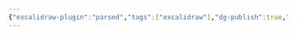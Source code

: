 ```yaml
---
{"excalidraw-plugin":"parsed","tags":["excalidraw"],"dg-publish":true,"permalink":"/docs/assets/usecase_component_diagram.excalidraw/","dgPassFrontmatter":true}
---
```

<style> .container {font-family: sans-serif; text-align: center;} .button-wrapper button {z-index: 1;height: 40px; width: 100px; margin: 10px;padding: 5px;} .excalidraw .App-menu_top .buttonList { display: flex;} .excalidraw-wrapper { height: 800px; margin: 50px; position: relative;} :root[dir="ltr"] .excalidraw .layer-ui__wrapper .zen-mode-transition.App-menu_bottom--transition-left {transform: none;} </style><script src="https://cdn.jsdelivr.net/npm/react@17/umd/react.production.min.js"></script><script src="https://cdn.jsdelivr.net/npm/react-dom@17/umd/react-dom.production.min.js"></script><script type="text/javascript" src="https://cdn.jsdelivr.net/npm/@excalidraw/excalidraw@0/dist/excalidraw.production.min.js"></script><div id="usecase_component_diagramexcalidraw.md"></div><script>(function(){const InitialData={"type":"excalidraw","version":2,"source":"https://github.com/zsviczian/obsidian-excalidraw-plugin/releases/tag/2.7.4","elements":[{"type":"line","version":60,"versionNonce":2024904652,"isDeleted":false,"id":"ZQXYs4-BjDrjMS44XT3l5","fillStyle":"hachure","strokeWidth":1,"strokeStyle":"solid","roughness":1,"opacity":100,"angle":0,"x":-628.1999878287315,"y":-436.05937957763666,"strokeColor":"#1e1e1e","backgroundColor":"transparent","width":1341.60009765625,"height":0,"seed":1129898022,"groupIds":[],"frameId":null,"roundness":{"type":2},"boundElements":[],"updated":1736753027078,"link":null,"locked":false,"startBinding":null,"endBinding":null,"lastCommittedPoint":null,"startArrowhead":null,"endArrowhead":null,"points":[[0,0],[1341.60009765625,0]],"index":"a0"},{"type":"line","version":111,"versionNonce":1454217972,"isDeleted":false,"id":"KMtSA1uLTMJJz53Tkhl1O","fillStyle":"hachure","strokeWidth":1,"strokeStyle":"solid","roughness":1,"opacity":100,"angle":0,"x":-628.1999878287315,"y":-157.65938568115232,"strokeColor":"#1e1e1e","backgroundColor":"transparent","width":1341.60009765625,"height":0,"seed":1208522682,"groupIds":[],"frameId":null,"roundness":{"type":2},"boundElements":[],"updated":1736753027078,"link":null,"locked":false,"startBinding":null,"endBinding":null,"lastCommittedPoint":null,"startArrowhead":null,"endArrowhead":null,"points":[[0,0],[1341.60009765625,0]],"index":"a1"},{"type":"line","version":161,"versionNonce":1757724236,"isDeleted":false,"id":"pEBQztN5LDsYTWGOmb0H_","fillStyle":"hachure","strokeWidth":1,"strokeStyle":"solid","roughness":1,"opacity":100,"angle":0,"x":-628.1999878287315,"y":179.54062652587893,"strokeColor":"#1e1e1e","backgroundColor":"transparent","width":1341.60009765625,"height":0,"seed":1341916518,"groupIds":[],"frameId":null,"roundness":{"type":2},"boundElements":[],"updated":1736753027078,"link":null,"locked":false,"startBinding":null,"endBinding":null,"lastCommittedPoint":null,"startArrowhead":null,"endArrowhead":null,"points":[[0,0],[1341.60009765625,0]],"index":"a2"},{"type":"line","version":241,"versionNonce":27663476,"isDeleted":false,"id":"w46VzawOwE2CCV8DlGRsN","fillStyle":"hachure","strokeWidth":1,"strokeStyle":"solid","roughness":1,"opacity":100,"angle":0,"x":-628.1999878287315,"y":661.9405899047852,"strokeColor":"#1e1e1e","backgroundColor":"transparent","width":1341.60009765625,"height":0,"seed":1516741798,"groupIds":[],"frameId":null,"roundness":{"type":2},"boundElements":[],"updated":1736753027078,"link":null,"locked":false,"startBinding":null,"endBinding":null,"lastCommittedPoint":null,"startArrowhead":null,"endArrowhead":null,"points":[[0,0],[1341.60009765625,0]],"index":"a3"},{"type":"text","version":18,"versionNonce":1756304588,"isDeleted":false,"id":"GEgICLFJ","fillStyle":"hachure","strokeWidth":1,"strokeStyle":"solid","roughness":1,"opacity":100,"angle":0,"x":-606.600012242794,"y":-555.0593795776367,"strokeColor":"#1e1e1e","backgroundColor":"transparent","width":106.52395629882812,"height":45,"seed":847927930,"groupIds":[],"frameId":null,"roundness":null,"boundElements":[],"updated":1736753027078,"link":null,"locked":false,"fontSize":36,"fontFamily":1,"text":"React","rawText":"React","textAlign":"left","verticalAlign":"top","containerId":null,"originalText":"React","lineHeight":1.25,"baseline":32,"autoResize":true,"index":"a4"},{"type":"text","version":41,"versionNonce":219311604,"isDeleted":false,"id":"kOMGdaLv","fillStyle":"hachure","strokeWidth":1,"strokeStyle":"solid","roughness":1,"opacity":100,"angle":0,"x":-598.7999939322472,"y":-291.85936737060547,"strokeColor":"#1e1e1e","backgroundColor":"transparent","width":138.45596250891685,"height":45,"seed":1650246054,"groupIds":[],"frameId":null,"roundness":null,"boundElements":[],"updated":1736753027078,"link":null,"locked":false,"fontSize":36,"fontFamily":1,"text":"APIView","rawText":"APIView","textAlign":"left","verticalAlign":"top","containerId":null,"originalText":"APIView","lineHeight":1.25,"baseline":32,"autoResize":true,"index":"a5"},{"type":"text","version":99,"versionNonce":1443535692,"isDeleted":false,"id":"T8xPh7uL","fillStyle":"hachure","strokeWidth":1,"strokeStyle":"solid","roughness":1,"opacity":100,"angle":0,"x":-610.7999939322472,"y":-1.4593429565429688,"strokeColor":"#1e1e1e","backgroundColor":"transparent","width":163.54792273044586,"height":45,"seed":2035002470,"groupIds":[],"frameId":null,"roundness":null,"boundElements":[],"updated":1736753027078,"link":null,"locked":false,"fontSize":36,"fontFamily":1,"text":"Serializer","rawText":"Serializer","textAlign":"left","verticalAlign":"top","containerId":null,"originalText":"Serializer","lineHeight":1.25,"baseline":32,"autoResize":true,"index":"a6"},{"type":"text","version":131,"versionNonce":1509461876,"isDeleted":false,"id":"uHCOTD2D","fillStyle":"hachure","strokeWidth":1,"strokeStyle":"solid","roughness":1,"opacity":100,"angle":0,"x":-603.5999817252159,"y":311.7406692504883,"strokeColor":"#1e1e1e","backgroundColor":"transparent","width":97.16395568847656,"height":45,"seed":46101,"groupIds":[],"frameId":null,"roundness":null,"boundElements":[],"updated":1736753027078,"link":null,"locked":false,"fontSize":36,"fontFamily":1,"text":"Model","rawText":"Model","textAlign":"left","verticalAlign":"top","containerId":null,"originalText":"Model","lineHeight":1.25,"baseline":32,"autoResize":true,"index":"a7"},{"type":"line","version":101,"versionNonce":1261523404,"isDeleted":false,"id":"AWxB9mAjAETvGlfwT2hqf","fillStyle":"hachure","strokeWidth":1,"strokeStyle":"solid","roughness":1,"opacity":100,"angle":0,"x":-628.1999878287315,"y":-659.259391784668,"strokeColor":"#1e1e1e","backgroundColor":"transparent","width":1341.60009765625,"height":0,"seed":1937955130,"groupIds":[],"frameId":null,"roundness":{"type":2},"boundElements":[],"updated":1736753027078,"link":null,"locked":false,"startBinding":null,"endBinding":null,"lastCommittedPoint":null,"startArrowhead":null,"endArrowhead":null,"points":[[0,0],[1341.60009765625,0]],"index":"a8"},{"type":"line","version":96,"versionNonce":949911796,"isDeleted":false,"id":"CEnkNH_bE9MWhhTnQqQBP","fillStyle":"hachure","strokeWidth":1,"strokeStyle":"solid","roughness":1,"opacity":100,"angle":0,"x":-424.19998782873154,"y":-734.9926986694336,"strokeColor":"#1e1e1e","backgroundColor":"transparent","width":1.7053025658242404e-13,"height":1487,"seed":2075440570,"groupIds":[],"frameId":null,"roundness":{"type":2},"boundElements":[],"updated":1736753027078,"link":null,"locked":false,"startBinding":null,"endBinding":null,"lastCommittedPoint":null,"startArrowhead":null,"endArrowhead":null,"points":[[0,0],[-1.7053025658242404e-13,1487]],"index":"a9"},{"type":"text","version":60,"versionNonce":121452620,"isDeleted":false,"id":"L33wwlfT","fillStyle":"hachure","strokeWidth":1,"strokeStyle":"solid","roughness":1,"opacity":100,"angle":0,"x":-508.4000000357628,"y":-739.7927627563477,"strokeColor":"#1e1e1e","backgroundColor":"transparent","width":79.5399335026741,"height":25,"seed":112857978,"groupIds":[],"frameId":null,"roundness":null,"boundElements":[],"updated":1736753027078,"link":null,"locked":false,"fontSize":20,"fontFamily":1,"text":"usecase","rawText":"usecase","textAlign":"left","verticalAlign":"top","containerId":null,"originalText":"usecase","lineHeight":1.25,"baseline":17,"autoResize":true,"index":"aA"},{"type":"text","version":37,"versionNonce":9060980,"isDeleted":false,"id":"I5YKNlP0","fillStyle":"hachure","strokeWidth":1,"strokeStyle":"solid","roughness":1,"opacity":100,"angle":0,"x":-609.0000061392784,"y":-693.592658996582,"strokeColor":"#1e1e1e","backgroundColor":"transparent","width":95.63990783691406,"height":25,"seed":647423142,"groupIds":[],"frameId":null,"roundness":null,"boundElements":[],"updated":1736753027078,"link":null,"locked":false,"fontSize":20,"fontFamily":1,"text":"component","rawText":"component","textAlign":"left","verticalAlign":"top","containerId":null,"originalText":"component","lineHeight":1.25,"baseline":17,"autoResize":true,"index":"aB"},{"type":"ellipse","version":77,"versionNonce":1443385036,"isDeleted":false,"id":"pskhLQF7H3Rk1qwO1NJeX","fillStyle":"hachure","strokeWidth":1,"strokeStyle":"solid","roughness":1,"opacity":100,"angle":0,"x":-362.1999573111534,"y":-797.3926773071289,"strokeColor":"#1e1e1e","backgroundColor":"transparent","width":206,"height":120,"seed":87330106,"groupIds":[],"frameId":null,"roundness":{"type":2},"boundElements":[{"type":"text","id":"mI8A2Xfk"},{"id":"nc1NSgYjNPCLaL3uCR112","type":"arrow"}],"updated":1736753027078,"link":null,"locked":false,"index":"aC"},{"type":"text","version":68,"versionNonce":679597044,"isDeleted":false,"id":"mI8A2Xfk","fillStyle":"hachure","strokeWidth":1,"strokeStyle":"solid","roughness":1,"opacity":100,"angle":0,"x":-296.4919167108678,"y":-774.8190841783218,"strokeColor":"#1e1e1e","backgroundColor":"transparent","width":74.919921875,"height":75,"seed":1617090042,"groupIds":[],"frameId":null,"roundness":null,"boundElements":[],"updated":1736753027078,"link":null,"locked":false,"fontSize":20,"fontFamily":1,"text":"request\nsession\nlist","rawText":"request\nsession\nlist","textAlign":"center","verticalAlign":"middle","containerId":"pskhLQF7H3Rk1qwO1NJeX","originalText":"request\nsession\nlist","lineHeight":1.25,"baseline":67,"autoResize":true,"index":"aD"},{"type":"ellipse","version":215,"versionNonce":2016187724,"isDeleted":false,"id":"3NnzatqKtRXu-evmwWi5E","fillStyle":"hachure","strokeWidth":1,"strokeStyle":"solid","roughness":1,"opacity":100,"angle":0,"x":-48.99988406896591,"y":-797.3926773071289,"strokeColor":"#1e1e1e","backgroundColor":"transparent","width":206,"height":102,"seed":1931011814,"groupIds":[],"frameId":null,"roundness":{"type":2},"boundElements":[{"id":"VTQcWFKSQziPLczVqfNbN","type":"arrow"},{"type":"text","id":"DuMtGu9W"}],"updated":1736753027078,"link":null,"locked":false,"index":"aE"},{"type":"text","version":223,"versionNonce":1586181492,"isDeleted":false,"id":"DuMtGu9W","fillStyle":"hachure","strokeWidth":1,"strokeStyle":"solid","roughness":1,"opacity":100,"angle":0,"x":-10.571826989188125,"y":-771.4551231476428,"strokeColor":"#1e1e1e","backgroundColor":"transparent","width":129.47988891601562,"height":50,"seed":1919359526,"groupIds":[],"frameId":null,"roundness":null,"boundElements":[],"updated":1736753027078,"link":null,"locked":false,"fontSize":20,"fontFamily":1,"text":"request chat\nsession","rawText":"request chat\nsession","textAlign":"center","verticalAlign":"middle","containerId":"3NnzatqKtRXu-evmwWi5E","originalText":"request chat\nsession","lineHeight":1.25,"baseline":42,"autoResize":true,"index":"aF"},{"type":"ellipse","version":142,"versionNonce":184814540,"isDeleted":false,"id":"UoCNq4La-duiBiY7aWyOk","fillStyle":"hachure","strokeWidth":1,"strokeStyle":"solid","roughness":1,"opacity":100,"angle":0,"x":-349.0000061392784,"y":-336.5926284790039,"strokeColor":"#1e1e1e","backgroundColor":"transparent","width":206,"height":120,"seed":840281146,"groupIds":[],"frameId":null,"roundness":{"type":2},"boundElements":[{"type":"text","id":"2A7Hnfqu"},{"id":"oiJgqxx5Sih9-dzfud5og","type":"arrow"},{"id":"5vkYVkwjPxEOqln6PyJrf","type":"arrow"}],"updated":1736753027078,"link":null,"locked":false,"index":"aG"},{"type":"text","version":161,"versionNonce":535586548,"isDeleted":false,"id":"2A7Hnfqu","fillStyle":"hachure","strokeWidth":1,"strokeStyle":"solid","roughness":1,"opacity":100,"angle":0,"x":-290.66195745243067,"y":-314.01903535019676,"strokeColor":"#1e1e1e","backgroundColor":"transparent","width":89.65990570187569,"height":75,"seed":835196154,"groupIds":[],"frameId":null,"roundness":null,"boundElements":[],"updated":1736753027078,"link":null,"locked":false,"fontSize":20,"fontFamily":1,"text":"request\nsession\nserializer","rawText":"request\nsession\nserializer","textAlign":"center","verticalAlign":"middle","containerId":"UoCNq4La-duiBiY7aWyOk","originalText":"request\nsession\nserializer","lineHeight":1.25,"baseline":67,"autoResize":true,"index":"aH"},{"type":"ellipse","version":171,"versionNonce":1890103884,"isDeleted":false,"id":"frrKNN4jlcAk1OTlEQPxE","fillStyle":"hachure","strokeWidth":1,"strokeStyle":"solid","roughness":1,"opacity":100,"angle":0,"x":-349.0000061392784,"y":-40.192604064941406,"strokeColor":"#1e1e1e","backgroundColor":"transparent","width":206,"height":120,"seed":1724103610,"groupIds":[],"frameId":null,"roundness":{"type":2},"boundElements":[{"type":"text","id":"7jEdgGAk"},{"id":"oiJgqxx5Sih9-dzfud5og","type":"arrow"},{"id":"h5PMN-ujip4LXJEgrA_d7","type":"arrow"}],"updated":1736753027078,"link":null,"locked":false,"index":"aI"},{"type":"text","version":248,"versionNonce":1361799284,"isDeleted":false,"id":"7jEdgGAk","fillStyle":"hachure","strokeWidth":1,"strokeStyle":"solid","roughness":1,"opacity":100,"angle":0,"x":-295.2319571472549,"y":-17.61901093613426,"strokeColor":"#1e1e1e","backgroundColor":"transparent","width":98.79990509152412,"height":75,"seed":1426601082,"groupIds":[],"frameId":null,"roundness":null,"boundElements":[],"updated":1736753027078,"link":null,"locked":false,"fontSize":20,"fontFamily":1,"text":"retrieve\nsession by\nuser","rawText":"retrieve session by\nuser","textAlign":"center","verticalAlign":"middle","containerId":"frrKNN4jlcAk1OTlEQPxE","originalText":"retrieve session by\nuser","lineHeight":1.25,"baseline":67,"autoResize":true,"index":"aJ"},{"type":"ellipse","version":236,"versionNonce":938772684,"isDeleted":false,"id":"ybtI0Iooft-uwf5xwCl-N","fillStyle":"hachure","strokeWidth":1,"strokeStyle":"solid","roughness":1,"opacity":100,"angle":0,"x":-349.0000061392784,"y":205.8073959350586,"strokeColor":"#1e1e1e","backgroundColor":"transparent","width":206,"height":120,"seed":589454394,"groupIds":[],"frameId":null,"roundness":{"type":2},"boundElements":[{"id":"h5PMN-ujip4LXJEgrA_d7","type":"arrow"},{"id":"4zArzKjX4zyBMoL2HV6Z-","type":"arrow"},{"id":"RouIHEuVgLJTXJ1i20_sZ","type":"arrow"},{"type":"text","id":"xjrogz3U"}],"updated":1736753027078,"link":null,"locked":false,"index":"aK"},{"type":"text","version":349,"versionNonce":1443772916,"isDeleted":false,"id":"xjrogz3U","fillStyle":"hachure","strokeWidth":1,"strokeStyle":"solid","roughness":1,"opacity":100,"angle":0,"x":-294.7219658441686,"y":240.88098906386574,"strokeColor":"#1e1e1e","backgroundColor":"transparent","width":97.77992248535156,"height":50,"seed":1035912442,"groupIds":[],"frameId":null,"roundness":null,"boundElements":[],"updated":1736753027078,"link":null,"locked":false,"fontSize":20,"fontFamily":1,"text":"collect all\nsessions","rawText":"collect all\nsessions","textAlign":"center","verticalAlign":"middle","containerId":"ybtI0Iooft-uwf5xwCl-N","originalText":"collect all\nsessions","lineHeight":1.25,"baseline":42,"autoResize":true,"index":"aL"},{"type":"arrow","version":98,"versionNonce":260752000,"isDeleted":false,"id":"oiJgqxx5Sih9-dzfud5og","fillStyle":"hachure","strokeWidth":1,"strokeStyle":"solid","roughness":1,"opacity":100,"angle":0,"x":-246.25322213668744,"y":-204.8207604085581,"strokeColor":"#1e1e1e","backgroundColor":"transparent","width":1.1773558014569403,"height":153.69025952464312,"seed":1996811194,"groupIds":[],"frameId":null,"roundness":{"type":2},"boundElements":[],"updated":1736753027148,"link":null,"locked":false,"startBinding":{"elementId":"UoCNq4La-duiBiY7aWyOk","focus":-0.002879561622651017,"gap":11.772042747514902},"endBinding":{"elementId":"frrKNN4jlcAk1OTlEQPxE","focus":-0.01916482759752115,"gap":10.943488468664164},"lastCommittedPoint":null,"startArrowhead":null,"endArrowhead":null,"points":[[0,0],[-1.1773558014569403,153.69025952464312]],"index":"aM"},{"type":"arrow","version":130,"versionNonce":1352409728,"isDeleted":false,"id":"h5PMN-ujip4LXJEgrA_d7","fillStyle":"hachure","strokeWidth":1,"strokeStyle":"solid","roughness":1,"opacity":100,"angle":0,"x":-243.89795859158303,"y":92.2038790297232,"strokeColor":"#1e1e1e","backgroundColor":"transparent","width":1.7892961182077158,"height":99.59819192695156,"seed":2144497446,"groupIds":[],"frameId":null,"roundness":{"type":2},"boundElements":[],"updated":1736753027149,"link":null,"locked":false,"startBinding":{"elementId":"frrKNN4jlcAk1OTlEQPxE","gap":12.408494810924637,"focus":-0.007780222051968016},"endBinding":{"elementId":"ybtI0Iooft-uwf5xwCl-N","gap":14.046258327956906,"focus":0.05068518746989458},"lastCommittedPoint":null,"startArrowhead":null,"endArrowhead":null,"points":[[0,0],[1.7892961182077158,99.59819192695156]],"index":"aN"},{"type":"ellipse","version":447,"versionNonce":1990837708,"isDeleted":false,"id":"K7HcJYNy9xuTEs9iEzJKS","fillStyle":"hachure","strokeWidth":1,"strokeStyle":"solid","roughness":1,"opacity":100,"angle":0,"x":-69.1121449448608,"y":-331.7926559448242,"strokeColor":"#1e1e1e","backgroundColor":"transparent","width":206,"height":120,"seed":166562406,"groupIds":[],"frameId":null,"roundness":{"type":2},"boundElements":[{"id":"xwOmMBxlgucUKGMpincHI","type":"arrow"},{"type":"text","id":"YToEEPvc"},{"id":"xLQgsocucJIpFQzHLeBTd","type":"arrow"}],"updated":1736753027078,"link":null,"locked":false,"index":"aO"},{"type":"text","version":486,"versionNonce":1981238516,"isDeleted":false,"id":"YToEEPvc","fillStyle":"hachure","strokeWidth":1,"strokeStyle":"solid","roughness":1,"opacity":100,"angle":0,"x":-10.774096258013046,"y":-309.2190628160171,"strokeColor":"#1e1e1e","backgroundColor":"transparent","width":89.65990570187569,"height":75,"seed":500911526,"groupIds":[],"frameId":null,"roundness":null,"boundElements":[],"updated":1736753027078,"link":null,"locked":false,"fontSize":20,"fontFamily":1,"text":"request\nuser\nserializer","rawText":"request\nuser\nserializer","textAlign":"center","verticalAlign":"middle","containerId":"K7HcJYNy9xuTEs9iEzJKS","originalText":"request\nuser\nserializer","lineHeight":1.25,"baseline":67,"autoResize":true,"index":"aP"},{"type":"ellipse","version":121,"versionNonce":327625804,"isDeleted":false,"id":"NVNNWRRh3HwgTsnvNmfRB","fillStyle":"hachure","strokeWidth":1,"strokeStyle":"solid","roughness":1,"opacity":100,"angle":0,"x":-353.5597272841592,"y":-592.1926651000977,"strokeColor":"#1e1e1e","backgroundColor":"transparent","width":206,"height":120,"seed":725273318,"groupIds":[],"frameId":null,"roundness":{"type":2},"boundElements":[{"type":"text","id":"hfQDCl7A"},{"id":"nc1NSgYjNPCLaL3uCR112","type":"arrow"},{"id":"5vkYVkwjPxEOqln6PyJrf","type":"arrow"}],"updated":1736753027078,"link":null,"locked":false,"index":"aQ"},{"type":"text","version":153,"versionNonce":755601012,"isDeleted":false,"id":"hfQDCl7A","fillStyle":"hachure","strokeWidth":1,"strokeStyle":"solid","roughness":1,"opacity":100,"angle":0,"x":-287.8516866838736,"y":-569.6190719712905,"strokeColor":"#1e1e1e","backgroundColor":"transparent","width":74.919921875,"height":75,"seed":346848806,"groupIds":[],"frameId":null,"roundness":null,"boundElements":[],"updated":1736753027078,"link":null,"locked":false,"fontSize":20,"fontFamily":1,"text":"request\nsession\nlist","rawText":"request\nsession\nlist","textAlign":"center","verticalAlign":"middle","containerId":"NVNNWRRh3HwgTsnvNmfRB","originalText":"request\nsession\nlist","lineHeight":1.25,"baseline":67,"autoResize":true,"index":"aR"},{"type":"arrow","version":98,"versionNonce":1312199296,"isDeleted":false,"id":"nc1NSgYjNPCLaL3uCR112","fillStyle":"hachure","strokeWidth":1,"strokeStyle":"solid","roughness":1,"opacity":100,"angle":0,"x":-250.34722852794806,"y":-675.4813296241394,"strokeColor":"#1e1e1e","backgroundColor":"transparent","width":0.1753608856538449,"height":76.31920154366992,"seed":590149178,"groupIds":[],"frameId":null,"roundness":{"type":2},"boundElements":[],"updated":1736753027149,"link":null,"locked":false,"startBinding":{"elementId":"pskhLQF7H3Rk1qwO1NJeX","focus":-0.08732986659885075,"gap":2.132016868287174},"endBinding":{"elementId":"NVNNWRRh3HwgTsnvNmfRB","focus":-0.0011333955321980228,"gap":6.969466799257219},"lastCommittedPoint":null,"startArrowhead":null,"endArrowhead":null,"points":[[0,0],[-0.1753608856538449,76.31920154366992]],"index":"aS"},{"type":"arrow","version":114,"versionNonce":515916416,"isDeleted":false,"id":"5vkYVkwjPxEOqln6PyJrf","fillStyle":"hachure","strokeWidth":1,"strokeStyle":"solid","roughness":1,"opacity":100,"angle":0,"x":-253.62827971684976,"y":-468.2010901048284,"strokeColor":"#1e1e1e","backgroundColor":"transparent","width":1.302685231918531,"height":124.23254989923356,"seed":910339898,"groupIds":[],"frameId":null,"roundness":{"type":2},"boundElements":[],"updated":1736753027149,"link":null,"locked":false,"startBinding":{"elementId":"NVNNWRRh3HwgTsnvNmfRB","focus":0.02327670830385274,"gap":4.017896758134178},"endBinding":{"elementId":"UoCNq4La-duiBiY7aWyOk","focus":-0.09356576173431823,"gap":7.596670066724947},"lastCommittedPoint":null,"startArrowhead":null,"endArrowhead":null,"points":[[0,0],[-1.302685231918531,124.23254989923356]],"index":"aT"},{"type":"ellipse","version":519,"versionNonce":1233750348,"isDeleted":false,"id":"35xhSPC8cqFk_dw4OA_5l","fillStyle":"hachure","strokeWidth":1,"strokeStyle":"solid","roughness":1,"opacity":100,"angle":0,"x":-61.9121937729858,"y":-594.592658996582,"strokeColor":"#1e1e1e","backgroundColor":"transparent","width":206,"height":120,"seed":1443370150,"groupIds":[],"frameId":null,"roundness":{"type":2},"boundElements":[{"type":"text","id":"Hvf7p5UM"},{"id":"VTQcWFKSQziPLczVqfNbN","type":"arrow"},{"id":"xwOmMBxlgucUKGMpincHI","type":"arrow"},{"id":"bvkbomf9ESjUgCqtIycOM","type":"arrow"}],"updated":1736753027078,"link":null,"locked":false,"index":"aU"},{"type":"text","version":607,"versionNonce":346521972,"isDeleted":false,"id":"Hvf7p5UM","fillStyle":"hachure","strokeWidth":1,"strokeStyle":"solid","roughness":1,"opacity":100,"angle":0,"x":2.7058428600146414,"y":-572.0190658677749,"strokeColor":"#1e1e1e","backgroundColor":"transparent","width":77.09992980957031,"height":75,"seed":313167846,"groupIds":[],"frameId":null,"roundness":null,"boundElements":[],"updated":1736753027078,"link":null,"locked":false,"fontSize":20,"fontFamily":1,"text":"request\nchatbot\napi","rawText":"request\nchatbot\napi","textAlign":"center","verticalAlign":"middle","containerId":"35xhSPC8cqFk_dw4OA_5l","originalText":"request\nchatbot\napi","lineHeight":1.25,"baseline":67,"autoResize":true,"index":"aV"},{"type":"arrow","version":632,"versionNonce":311685760,"isDeleted":false,"id":"VTQcWFKSQziPLczVqfNbN","fillStyle":"hachure","strokeWidth":1,"strokeStyle":"solid","roughness":1,"opacity":100,"angle":0,"x":41.544007325746634,"y":-689.5631636829585,"strokeColor":"#1e1e1e","backgroundColor":"transparent","width":0.39061579683463776,"height":84.13101717689312,"seed":496141946,"groupIds":[],"frameId":null,"roundness":{"type":2},"boundElements":[],"updated":1736753027149,"link":null,"locked":false,"startBinding":{"elementId":"3NnzatqKtRXu-evmwWi5E","gap":6.2028532135957235,"focus":0.12349447935517868},"endBinding":{"elementId":"35xhSPC8cqFk_dw4OA_5l","gap":10.841447444396003,"focus":0.01141472362545964},"lastCommittedPoint":null,"startArrowhead":null,"endArrowhead":null,"points":[[0,0],[0.39061579683463776,84.13101717689312]],"index":"aW"},{"type":"arrow","version":765,"versionNonce":812753536,"isDeleted":false,"id":"xwOmMBxlgucUKGMpincHI","fillStyle":"hachure","strokeWidth":1,"strokeStyle":"solid","roughness":1,"opacity":100,"angle":0,"x":40.42396766044486,"y":-465.39297419246526,"strokeColor":"#1e1e1e","backgroundColor":"transparent","width":2.2581707964327364,"height":123.63220709399798,"seed":807988346,"groupIds":[],"frameId":null,"roundness":{"type":2},"boundElements":[],"updated":1736753027149,"link":null,"locked":false,"startBinding":{"elementId":"35xhSPC8cqFk_dw4OA_5l","gap":9.200896009610325,"focus":-0.0058259774911700295},"endBinding":{"elementId":"K7HcJYNy9xuTEs9iEzJKS","gap":10.018288701178854,"focus":0.029124158393805666},"lastCommittedPoint":null,"startArrowhead":null,"endArrowhead":null,"points":[[0,0],[-2.2581707964327364,123.63220709399798]],"index":"aX"},{"type":"ellipse","version":495,"versionNonce":509126220,"isDeleted":false,"id":"kry6BwZCKVTp0lfafegUh","fillStyle":"hachure","strokeWidth":1,"strokeStyle":"solid","roughness":1,"opacity":100,"angle":0,"x":187.6879038832642,"y":-331.7926559448242,"strokeColor":"#1e1e1e","backgroundColor":"transparent","width":206,"height":120,"seed":2034178234,"groupIds":[],"frameId":null,"roundness":{"type":2},"boundElements":[{"id":"xwOmMBxlgucUKGMpincHI","type":"arrow"},{"id":"bvkbomf9ESjUgCqtIycOM","type":"arrow"},{"type":"text","id":"tfHd0KE5"},{"id":"HUY36sQ_i3FZ9fClbTLg-","type":"arrow"},{"id":"flon6pqbdhXLIdhxjNFhZ","type":"arrow"}],"updated":1736753027078,"link":null,"locked":false,"index":"aY"},{"type":"text","version":576,"versionNonce":228897908,"isDeleted":false,"id":"tfHd0KE5","fillStyle":"hachure","strokeWidth":1,"strokeStyle":"solid","roughness":1,"opacity":100,"angle":0,"x":246.02595257011194,"y":-309.2190628160171,"strokeColor":"#1e1e1e","backgroundColor":"transparent","width":89.65990570187569,"height":75,"seed":437252474,"groupIds":[],"frameId":null,"roundness":null,"boundElements":[],"updated":1736753027078,"link":null,"locked":false,"fontSize":20,"fontFamily":1,"text":"request\nchatbot\nserializer","rawText":"request\nchatbot\nserializer","textAlign":"center","verticalAlign":"middle","containerId":"kry6BwZCKVTp0lfafegUh","originalText":"request\nchatbot\nserializer","lineHeight":1.25,"baseline":67,"autoResize":true,"index":"aZ"},{"type":"arrow","version":678,"versionNonce":1296761472,"isDeleted":false,"id":"bvkbomf9ESjUgCqtIycOM","fillStyle":"hachure","strokeWidth":1,"strokeStyle":"solid","roughness":1,"opacity":100,"angle":0,"x":39.287046646173295,"y":-463.7933758623758,"strokeColor":"#1e1e1e","backgroundColor":"transparent","width":166.6560805098249,"height":140.08778331449258,"seed":678759866,"groupIds":[],"frameId":null,"roundness":{"type":2},"boundElements":[],"updated":1736753027150,"link":null,"locked":false,"startBinding":{"elementId":"35xhSPC8cqFk_dw4OA_5l","gap":10.80814744922629,"focus":0.6864863598814052},"endBinding":{"elementId":"kry6BwZCKVTp0lfafegUh","gap":14.763003550602036,"focus":-0.18342736178622077},"lastCommittedPoint":null,"startArrowhead":null,"endArrowhead":null,"points":[[0,0],[166.6560805098249,140.08778331449258]],"index":"aa"},{"type":"ellipse","version":485,"versionNonce":1300104692,"isDeleted":false,"id":"47AuJ5nTu1FpDGRDKl-Ea","fillStyle":"hachure","strokeWidth":1,"strokeStyle":"solid","roughness":1,"opacity":100,"angle":0,"x":-69.1121449448608,"y":-40.19268035888672,"strokeColor":"#1e1e1e","backgroundColor":"transparent","width":206,"height":120,"seed":358667898,"groupIds":[],"frameId":null,"roundness":{"type":2},"boundElements":[{"id":"xwOmMBxlgucUKGMpincHI","type":"arrow"},{"id":"xLQgsocucJIpFQzHLeBTd","type":"arrow"},{"type":"text","id":"ZVoV1YYg"},{"id":"Jtgn3dMXuK6yANQ7_HMSY","type":"arrow"}],"updated":1736753027078,"link":null,"locked":false,"index":"ab"},{"type":"text","version":551,"versionNonce":1438942028,"isDeleted":false,"id":"ZVoV1YYg","fillStyle":"hachure","strokeWidth":1,"strokeStyle":"solid","roughness":1,"opacity":100,"angle":0,"x":-4.464106179802215,"y":-17.619087230079572,"strokeColor":"#1e1e1e","backgroundColor":"transparent","width":77.03992554545403,"height":75,"seed":1320417082,"groupIds":[],"frameId":null,"roundness":null,"boundElements":[],"updated":1736753027078,"link":null,"locked":false,"fontSize":20,"fontFamily":1,"text":"retrieve\nuser\nprofile","rawText":"retrieve\nuser\nprofile","textAlign":"center","verticalAlign":"middle","containerId":"47AuJ5nTu1FpDGRDKl-Ea","originalText":"retrieve\nuser\nprofile","lineHeight":1.25,"baseline":67,"autoResize":true,"index":"ac"},{"type":"arrow","version":612,"versionNonce":412881536,"isDeleted":false,"id":"xLQgsocucJIpFQzHLeBTd","fillStyle":"hachure","strokeWidth":1,"strokeStyle":"solid","roughness":1,"opacity":100,"angle":0,"x":35.68787297841854,"y":-203.39325558686494,"strokeColor":"#1e1e1e","backgroundColor":"transparent","width":2.6650808138128923e-7,"height":153.60119310622605,"seed":343842918,"groupIds":[],"frameId":null,"roundness":{"type":2},"boundElements":[],"updated":1736753027150,"link":null,"locked":false,"startBinding":{"elementId":"K7HcJYNy9xuTEs9iEzJKS","gap":8.408329827684184,"focus":-0.01747590101555261},"endBinding":{"elementId":"47AuJ5nTu1FpDGRDKl-Ea","gap":9.608275603040198,"focus":0.017475905927639653},"lastCommittedPoint":null,"startArrowhead":null,"endArrowhead":null,"points":[[0,0],[2.6650808138128923e-7,153.60119310622605]],"index":"ad"},{"type":"ellipse","version":586,"versionNonce":191773132,"isDeleted":false,"id":"Q_HIohs8bdmiQg_J1o8S0","fillStyle":"hachure","strokeWidth":1,"strokeStyle":"solid","roughness":1,"opacity":100,"angle":0,"x":-73.35470395066966,"y":214.46156244191548,"strokeColor":"#1e1e1e","backgroundColor":"transparent","width":206,"height":120,"seed":1397978426,"groupIds":[],"frameId":null,"roundness":{"type":2},"boundElements":[{"id":"xwOmMBxlgucUKGMpincHI","type":"arrow"},{"type":"text","id":"PTnnLiRI"},{"id":"xLQgsocucJIpFQzHLeBTd","type":"arrow"},{"id":"Jtgn3dMXuK6yANQ7_HMSY","type":"arrow"}],"updated":1736753027078,"link":null,"locked":false,"index":"ae"},{"type":"text","version":674,"versionNonce":1426331892,"isDeleted":false,"id":"PTnnLiRI","fillStyle":"hachure","strokeWidth":1,"strokeStyle":"solid","roughness":1,"opacity":100,"angle":0,"x":-2.146670979778591,"y":237.03515557072262,"strokeColor":"#1e1e1e","backgroundColor":"transparent","width":63.91993713378906,"height":75,"seed":1516551674,"groupIds":[],"frameId":null,"roundness":null,"boundElements":[],"updated":1736753027078,"link":null,"locked":false,"fontSize":20,"fontFamily":1,"text":"collect\nuser\ninfos","rawText":"collect\nuser\ninfos","textAlign":"center","verticalAlign":"middle","containerId":"Q_HIohs8bdmiQg_J1o8S0","originalText":"collect\nuser\ninfos","lineHeight":1.25,"baseline":67,"autoResize":true,"index":"af"},{"type":"arrow","version":872,"versionNonce":563704448,"isDeleted":false,"id":"Jtgn3dMXuK6yANQ7_HMSY","fillStyle":"hachure","strokeWidth":1,"strokeStyle":"solid","roughness":1,"opacity":100,"angle":0,"x":31.80257040244633,"y":87.49324929645569,"strokeColor":"#1e1e1e","backgroundColor":"transparent","width":0.8441066346093251,"height":118.24166768277986,"seed":1204972518,"groupIds":[],"frameId":null,"roundness":{"type":2},"boundElements":[],"updated":1736753027150,"link":null,"locked":false,"startBinding":{"elementId":"47AuJ5nTu1FpDGRDKl-Ea","gap":7.697942216272892,"focus":0.015554104448561954},"endBinding":{"elementId":"Q_HIohs8bdmiQg_J1o8S0","gap":8.73139258167604,"focus":0.00798575801832964},"lastCommittedPoint":null,"startArrowhead":null,"endArrowhead":null,"points":[[0,0],[-0.8441066346093251,118.24166768277986]],"index":"ag"},{"type":"ellipse","version":541,"versionNonce":746379892,"isDeleted":false,"id":"HpL1XMG0SQJxGqOHyMlIj","fillStyle":"hachure","strokeWidth":1,"strokeStyle":"solid","roughness":1,"opacity":100,"angle":0,"x":187.6879038832642,"y":-38.99266815185547,"strokeColor":"#1e1e1e","backgroundColor":"transparent","width":206,"height":120,"seed":320943718,"groupIds":[],"frameId":null,"roundness":{"type":2},"boundElements":[{"id":"xwOmMBxlgucUKGMpincHI","type":"arrow"},{"id":"bvkbomf9ESjUgCqtIycOM","type":"arrow"},{"id":"HUY36sQ_i3FZ9fClbTLg-","type":"arrow"},{"type":"text","id":"szWbihac"},{"id":"zssGRp_F05RzgaSL30ADo","type":"arrow"}],"updated":1736753027078,"link":null,"locked":false,"index":"ah"},{"type":"text","version":701,"versionNonce":170604236,"isDeleted":false,"id":"szWbihac","fillStyle":"hachure","strokeWidth":1,"strokeStyle":"solid","roughness":1,"opacity":100,"angle":0,"x":253.39594448354978,"y":-16.419075023048322,"strokeColor":"#1e1e1e","backgroundColor":"transparent","width":74.919921875,"height":75,"seed":465140134,"groupIds":[],"frameId":null,"roundness":null,"boundElements":[],"updated":1736753027078,"link":null,"locked":false,"fontSize":20,"fontFamily":1,"text":"request\nnew\nsession","rawText":"request\nnew\nsession","textAlign":"center","verticalAlign":"middle","containerId":"HpL1XMG0SQJxGqOHyMlIj","originalText":"request\nnew\nsession","lineHeight":1.25,"baseline":67,"autoResize":true,"index":"ai"},{"type":"arrow","version":668,"versionNonce":1120346752,"isDeleted":false,"id":"HUY36sQ_i3FZ9fClbTLg-","fillStyle":"hachure","strokeWidth":1,"strokeStyle":"solid","roughness":1,"opacity":100,"angle":0,"x":282.6426488823174,"y":-204.87951871353167,"strokeColor":"#1e1e1e","backgroundColor":"transparent","width":0.16285141114053658,"height":150.04028951438767,"seed":1394202534,"groupIds":[],"frameId":null,"roundness":{"type":2},"boundElements":[],"updated":1736753027150,"link":null,"locked":false,"startBinding":{"elementId":"kry6BwZCKVTp0lfafegUh","gap":7.09252345362642,"focus":0.07881436760454164},"endBinding":{"elementId":"HpL1XMG0SQJxGqOHyMlIj","gap":16.013463501883912,"focus":-0.07572892568643687},"lastCommittedPoint":null,"startArrowhead":null,"endArrowhead":null,"points":[[0,0],[0.16285141114053658,150.04028951438767]],"index":"aj"},{"type":"ellipse","version":680,"versionNonce":2008186188,"isDeleted":false,"id":"1kFWe1v7Fk-ZxGKgGOrd-","fillStyle":"hachure","strokeWidth":1,"strokeStyle":"solid","roughness":1,"opacity":100,"angle":0,"x":500.2000162402792,"y":493.94063568115234,"strokeColor":"#1e1e1e","backgroundColor":"transparent","width":206,"height":120,"seed":1898438266,"groupIds":[],"frameId":null,"roundness":{"type":2},"boundElements":[{"type":"text","id":"UCZuyEo1"},{"id":"Lrzgok4h8umgCoO5b1mEq","type":"arrow"}],"updated":1736753027078,"link":null,"locked":false,"index":"ak"},{"type":"text","version":845,"versionNonce":1891093876,"isDeleted":false,"id":"UCZuyEo1","fillStyle":"hachure","strokeWidth":1,"strokeStyle":"solid","roughness":1,"opacity":100,"angle":0,"x":564.8180528732796,"y":516.5142288099595,"strokeColor":"#1e1e1e","backgroundColor":"transparent","width":77.09992980957031,"height":75,"seed":744095546,"groupIds":[],"frameId":null,"roundness":null,"boundElements":[],"updated":1736753027078,"link":null,"locked":false,"fontSize":20,"fontFamily":1,"text":"create\nchatbot\nprompt","rawText":"create\nchatbot\nprompt","textAlign":"center","verticalAlign":"middle","containerId":"1kFWe1v7Fk-ZxGKgGOrd-","originalText":"create\nchatbot\nprompt","lineHeight":1.25,"baseline":67,"autoResize":true,"index":"al"},{"type":"ellipse","version":772,"versionNonce":1905062860,"isDeleted":false,"id":"XSIaK8964Qp5JUXWpJcHe","fillStyle":"hachure","strokeWidth":1,"strokeStyle":"solid","roughness":1,"opacity":100,"angle":0,"x":450.4879221938111,"y":-326.05936431884766,"strokeColor":"#1e1e1e","backgroundColor":"transparent","width":206,"height":120,"seed":1631150822,"groupIds":[],"frameId":null,"roundness":{"type":2},"boundElements":[{"type":"text","id":"pBh8OarV"},{"id":"flon6pqbdhXLIdhxjNFhZ","type":"arrow"}],"updated":1736753027078,"link":null,"locked":false,"index":"am"},{"type":"text","version":1005,"versionNonce":1892024052,"isDeleted":false,"id":"pBh8OarV","fillStyle":"hachure","strokeWidth":1,"strokeStyle":"solid","roughness":1,"opacity":100,"angle":0,"x":507.9759628250911,"y":-290.9857711900405,"strokeColor":"#1e1e1e","backgroundColor":"transparent","width":91.35992181301117,"height":50,"seed":1058543142,"groupIds":[],"frameId":null,"roundness":null,"boundElements":[],"updated":1736753027078,"link":null,"locked":false,"fontSize":20,"fontFamily":1,"text":"request\nto openai","rawText":"request\nto openai","textAlign":"center","verticalAlign":"middle","containerId":"XSIaK8964Qp5JUXWpJcHe","originalText":"request\nto openai","lineHeight":1.25,"baseline":42,"autoResize":true,"index":"an"},{"type":"arrow","version":950,"versionNonce":1108095616,"isDeleted":false,"id":"flon6pqbdhXLIdhxjNFhZ","fillStyle":"hachure","strokeWidth":1,"strokeStyle":"solid","roughness":1,"opacity":100,"angle":0,"x":406.2001068570503,"y":-271.6942806471018,"strokeColor":"#1e1e1e","backgroundColor":"transparent","width":25.774702036674967,"height":0.549174386098116,"seed":490156282,"groupIds":[],"frameId":null,"roundness":{"type":2},"boundElements":[],"updated":1736753027150,"link":null,"locked":false,"startBinding":{"elementId":"kry6BwZCKVTp0lfafegUh","gap":12.512309277176826,"focus":0.042630852548596665},"endBinding":{"elementId":"XSIaK8964Qp5JUXWpJcHe","gap":18.888196866985496,"focus":0.14612123438800206},"lastCommittedPoint":null,"startArrowhead":null,"endArrowhead":null,"points":[[0,0],[25.774702036674967,-0.549174386098116]],"index":"ao"},{"type":"ellipse","version":457,"versionNonce":51511412,"isDeleted":false,"id":"i0G_0d8IrhmaY4ww9Z8sR","fillStyle":"hachure","strokeWidth":1,"strokeStyle":"solid","roughness":1,"opacity":100,"angle":0,"x":-341.79987186193466,"y":492.60742950439453,"strokeColor":"#1e1e1e","backgroundColor":"transparent","width":206,"height":120,"seed":120814502,"groupIds":[],"frameId":null,"roundness":{"type":2},"boundElements":[{"type":"text","id":"LlnRrtRK"},{"id":"xwOmMBxlgucUKGMpincHI","type":"arrow"},{"id":"bvkbomf9ESjUgCqtIycOM","type":"arrow"},{"id":"HUY36sQ_i3FZ9fClbTLg-","type":"arrow"},{"id":"4zArzKjX4zyBMoL2HV6Z-","type":"arrow"}],"updated":1736753027078,"link":null,"locked":false,"index":"ap"},{"type":"text","version":593,"versionNonce":1868787916,"isDeleted":false,"id":"LlnRrtRK","fillStyle":"hachure","strokeWidth":1,"strokeStyle":"solid","roughness":1,"opacity":100,"angle":0,"x":-277.18183522893423,"y":515.1810226332017,"strokeColor":"#1e1e1e","backgroundColor":"transparent","width":77.09992980957031,"height":75,"seed":2010191590,"groupIds":[],"frameId":null,"roundness":null,"boundElements":[],"updated":1736753027078,"link":null,"locked":false,"fontSize":20,"fontFamily":1,"text":"collect\nchatbot\nconfig","rawText":"collect\nchatbot\nconfig","textAlign":"center","verticalAlign":"middle","containerId":"i0G_0d8IrhmaY4ww9Z8sR","originalText":"collect\nchatbot\nconfig","lineHeight":1.25,"baseline":67,"autoResize":true,"index":"aq"},{"type":"ellipse","version":530,"versionNonce":1063375348,"isDeleted":false,"id":"eQWdkcAd2mcjlZDhJeROB","fillStyle":"hachure","strokeWidth":1,"strokeStyle":"solid","roughness":1,"opacity":100,"angle":0,"x":-105.40006107091904,"y":491.5406723022461,"strokeColor":"#1e1e1e","backgroundColor":"transparent","width":206,"height":120,"seed":145409638,"groupIds":[],"frameId":null,"roundness":{"type":2},"boundElements":[{"type":"text","id":"rV4nWsHt"},{"id":"RouIHEuVgLJTXJ1i20_sZ","type":"arrow"}],"updated":1736753027078,"link":null,"locked":false,"index":"ar"},{"type":"text","version":674,"versionNonce":1037268812,"isDeleted":false,"id":"rV4nWsHt","fillStyle":"hachure","strokeWidth":1,"strokeStyle":"solid","roughness":1,"opacity":100,"angle":0,"x":-40.782024437918594,"y":514.1142654310532,"strokeColor":"#1e1e1e","backgroundColor":"transparent","width":77.09992980957031,"height":75,"seed":1234241958,"groupIds":[],"frameId":null,"roundness":null,"boundElements":[],"updated":1736753027078,"link":null,"locked":false,"fontSize":20,"fontFamily":1,"text":"retrieve\nchatbot\nprompt","rawText":"retrieve\nchatbot\nprompt","textAlign":"center","verticalAlign":"middle","containerId":"eQWdkcAd2mcjlZDhJeROB","originalText":"retrieve\nchatbot\nprompt","lineHeight":1.25,"baseline":67,"autoResize":true,"index":"as"},{"type":"arrow","version":132,"versionNonce":1189208704,"isDeleted":false,"id":"4zArzKjX4zyBMoL2HV6Z-","fillStyle":"hachure","strokeWidth":1,"strokeStyle":"solid","roughness":1,"opacity":100,"angle":0,"x":-245.74632357576454,"y":338.717213689359,"strokeColor":"#1e1e1e","backgroundColor":"transparent","width":4.947948497433714,"height":140.59649852137375,"seed":2001430074,"groupIds":[],"frameId":null,"roundness":{"type":2},"boundElements":[],"updated":1736753027150,"link":null,"locked":false,"startBinding":{"elementId":"ybtI0Iooft-uwf5xwCl-N","gap":12.909992375536447,"focus":0.022443828526163234},"endBinding":{"elementId":"i0G_0d8IrhmaY4ww9Z8sR","gap":13.30454033471328,"focus":0.005638515987340069},"lastCommittedPoint":null,"startArrowhead":null,"endArrowhead":null,"points":[[0,0],[4.947948497433714,140.59649852137375]],"index":"at"},{"type":"arrow","version":98,"versionNonce":92377728,"isDeleted":false,"id":"RouIHEuVgLJTXJ1i20_sZ","fillStyle":"hachure","strokeWidth":1,"strokeStyle":"solid","roughness":1,"opacity":100,"angle":0,"x":-242.54934966444108,"y":337.5800308868992,"strokeColor":"#1e1e1e","backgroundColor":"transparent","width":231.16704922515962,"height":144.1174659383936,"seed":242044282,"groupIds":[],"frameId":null,"roundness":{"type":2},"boundElements":[],"updated":1736753027150,"link":null,"locked":false,"startBinding":{"elementId":"ybtI0Iooft-uwf5xwCl-N","gap":11.805076721714244,"focus":0.7922062263674008},"endBinding":{"elementId":"eQWdkcAd2mcjlZDhJeROB","gap":10.064623306304,"focus":0.7310107242386692},"lastCommittedPoint":null,"startArrowhead":null,"endArrowhead":null,"points":[[0,0],[231.16704922515962,144.1174659383936]],"index":"au"},{"type":"ellipse","version":678,"versionNonce":560260340,"isDeleted":false,"id":"PrLuMQNKzYCMVwmF0Livc","fillStyle":"hachure","strokeWidth":1,"strokeStyle":"solid","roughness":1,"opacity":100,"angle":0,"x":253.00015662113856,"y":497.40735626220703,"strokeColor":"#1e1e1e","backgroundColor":"transparent","width":206,"height":120,"seed":1751248570,"groupIds":[],"frameId":null,"roundness":{"type":2},"boundElements":[{"id":"xwOmMBxlgucUKGMpincHI","type":"arrow"},{"id":"bvkbomf9ESjUgCqtIycOM","type":"arrow"},{"id":"HUY36sQ_i3FZ9fClbTLg-","type":"arrow"},{"type":"text","id":"bnqCWNeI"},{"id":"9RofagXAWVCcC-AXlKcBr","type":"arrow"}],"updated":1736753027078,"link":null,"locked":false,"index":"av"},{"type":"text","version":811,"versionNonce":1065292876,"isDeleted":false,"id":"bnqCWNeI","fillStyle":"hachure","strokeWidth":1,"strokeStyle":"solid","roughness":1,"opacity":100,"angle":0,"x":317.618193254139,"y":519.9809493910142,"strokeColor":"#1e1e1e","backgroundColor":"transparent","width":77.09992980957031,"height":75,"seed":174589818,"groupIds":[],"frameId":null,"roundness":null,"boundElements":[],"updated":1736753027078,"link":null,"locked":false,"fontSize":20,"fontFamily":1,"text":"create\nchatbot\nconfig","rawText":"create\nchatbot\nconfig","textAlign":"center","verticalAlign":"middle","containerId":"PrLuMQNKzYCMVwmF0Livc","originalText":"create\nchatbot\nconfig","lineHeight":1.25,"baseline":67,"autoResize":true,"index":"aw"},{"type":"ellipse","version":506,"versionNonce":1256466036,"isDeleted":false,"id":"-7LZUju9hkmobLMuICNeX","fillStyle":"hachure","strokeWidth":1,"strokeStyle":"solid","roughness":1,"opacity":100,"angle":0,"x":196.30234822566956,"y":216.26695745842233,"strokeColor":"#1e1e1e","backgroundColor":"transparent","width":206,"height":120,"seed":1899391462,"groupIds":[],"frameId":null,"roundness":{"type":2},"boundElements":[{"type":"text","id":"gM12iRCB"},{"id":"h5PMN-ujip4LXJEgrA_d7","type":"arrow"},{"id":"4zArzKjX4zyBMoL2HV6Z-","type":"arrow"},{"id":"RouIHEuVgLJTXJ1i20_sZ","type":"arrow"},{"id":"9RofagXAWVCcC-AXlKcBr","type":"arrow"},{"id":"Lrzgok4h8umgCoO5b1mEq","type":"arrow"},{"id":"zssGRp_F05RzgaSL30ADo","type":"arrow"}],"updated":1736753027078,"link":null,"locked":false,"index":"ax"},{"type":"text","version":638,"versionNonce":1638836940,"isDeleted":false,"id":"gM12iRCB","fillStyle":"hachure","strokeWidth":1,"strokeStyle":"solid","roughness":1,"opacity":100,"angle":0,"x":265.31039187771296,"y":238.84055058722947,"strokeColor":"#1e1e1e","backgroundColor":"transparent","width":68.31991577148438,"height":75,"seed":2010922278,"groupIds":[],"frameId":null,"roundness":null,"boundElements":[],"updated":1736753027078,"link":null,"locked":false,"fontSize":20,"fontFamily":1,"text":"create\nnew\nsession","rawText":"create\nnew\nsession","textAlign":"center","verticalAlign":"middle","containerId":"-7LZUju9hkmobLMuICNeX","originalText":"create\nnew\nsession","lineHeight":1.25,"baseline":67,"autoResize":true,"index":"ay"},{"type":"arrow","version":766,"versionNonce":857666176,"isDeleted":false,"id":"9RofagXAWVCcC-AXlKcBr","fillStyle":"hachure","strokeWidth":1,"strokeStyle":"solid","roughness":1,"opacity":100,"angle":0,"x":311.10601142071266,"y":339.2888568025124,"strokeColor":"#1e1e1e","backgroundColor":"transparent","width":29.442914584293362,"height":147.7735338113289,"seed":1390213030,"groupIds":[],"frameId":null,"roundness":{"type":2},"boundElements":[],"updated":1736753027150,"link":null,"locked":false,"startBinding":{"elementId":"-7LZUju9hkmobLMuICNeX","gap":3.4132214129225176,"focus":0.007262316338960794},"endBinding":{"elementId":"PrLuMQNKzYCMVwmF0Livc","gap":11.0001341445478,"focus":-0.01384365261739771},"lastCommittedPoint":null,"startArrowhead":null,"endArrowhead":null,"points":[[0,0],[29.442914584293362,147.7735338113289]],"index":"az"},{"type":"arrow","version":790,"versionNonce":127705728,"isDeleted":false,"id":"Lrzgok4h8umgCoO5b1mEq","fillStyle":"hachure","strokeWidth":1,"strokeStyle":"solid","roughness":1,"opacity":100,"angle":0,"x":309.09376454694245,"y":341.812901133589,"strokeColor":"#1e1e1e","backgroundColor":"transparent","width":279.10646191603803,"height":148.79481017818125,"seed":1821682150,"groupIds":[],"frameId":null,"roundness":{"type":2},"boundElements":[],"updated":1736753027150,"link":null,"locked":false,"startBinding":{"elementId":"-7LZUju9hkmobLMuICNeX","gap":5.812932488469059,"focus":0.7417107800469596},"endBinding":{"elementId":"1kFWe1v7Fk-ZxGKgGOrd-","gap":3.9649728392969905,"focus":0.6803626809312913},"lastCommittedPoint":null,"startArrowhead":null,"endArrowhead":null,"points":[[0,0],[279.10646191603803,148.79481017818125]],"index":"b00"},{"type":"arrow","version":829,"versionNonce":1625576064,"isDeleted":false,"id":"zssGRp_F05RzgaSL30ADo","fillStyle":"hachure","strokeWidth":1,"strokeStyle":"solid","roughness":1,"opacity":100,"angle":0,"x":290.06543983235974,"y":83.40444231570062,"strokeColor":"#1e1e1e","backgroundColor":"transparent","width":4.740078740775402,"height":128.39014704954974,"seed":722785722,"groupIds":[],"frameId":null,"roundness":{"type":2},"boundElements":[],"updated":1736753027150,"link":null,"locked":false,"startBinding":{"elementId":"HpL1XMG0SQJxGqOHyMlIj","gap":2.3981986657887333,"focus":0.028402437551038155},"endBinding":{"elementId":"-7LZUju9hkmobLMuICNeX","gap":4.528819770254671,"focus":-0.020544305253775607},"lastCommittedPoint":null,"startArrowhead":null,"endArrowhead":null,"points":[[0,0],[4.740078740775402,128.39014704954974]],"index":"b01"}],"appState":{"theme":"light","viewBackgroundColor":"#ffffff","currentItemStrokeColor":"#1e1e1e","currentItemBackgroundColor":"transparent","currentItemFillStyle":"hachure","currentItemStrokeWidth":1,"currentItemStrokeStyle":"solid","currentItemRoughness":1,"currentItemOpacity":100,"currentItemFontFamily":1,"currentItemFontSize":36,"currentItemTextAlign":"left","currentItemStartArrowhead":null,"currentItemEndArrowhead":null,"currentItemArrowType":"round","scrollX":1220.586510415511,"scrollY":838.1991443625722,"zoom":{"value":0.706388},"currentItemRoundness":"round","gridSize":null,"gridStep":5,"gridModeEnabled":false,"gridColor":{"Bold":"rgba(217, 217, 217, 0.5)","Regular":"rgba(230, 230, 230, 0.5)"},"currentStrokeOptions":null,"frameRendering":{"enabled":true,"clip":true,"name":true,"outline":true},"objectsSnapModeEnabled":false,"activeTool":{"type":"selection","customType":null,"locked":false,"lastActiveTool":null}},"files":{}};InitialData.scrollToContent=true;App=()=>{const e=React.useRef(null),t=React.useRef(null),[n,i]=React.useState({width:void 0,height:void 0});return React.useEffect(()=>{i({width:t.current.getBoundingClientRect().width,height:t.current.getBoundingClientRect().height});const e=()=>{i({width:t.current.getBoundingClientRect().width,height:t.current.getBoundingClientRect().height})};return window.addEventListener("resize",e),()=>window.removeEventListener("resize",e)},[t]),React.createElement(React.Fragment,null,React.createElement("div",{className:"excalidraw-wrapper",ref:t},React.createElement(ExcalidrawLib.Excalidraw,{ref:e,width:n.width,height:n.height,initialData:InitialData,viewModeEnabled:!0,zenModeEnabled:!0,gridModeEnabled:!1})))},excalidrawWrapper=document.getElementById("usecase_component_diagramexcalidraw.md");ReactDOM.render(React.createElement(App),excalidrawWrapper);})();</script>